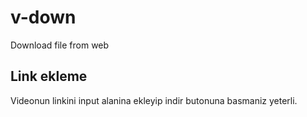 # v-down
Download file from web

## Link ekleme
Videonun linkini input alanina ekleyip indir butonuna basmaniz yeterli.

